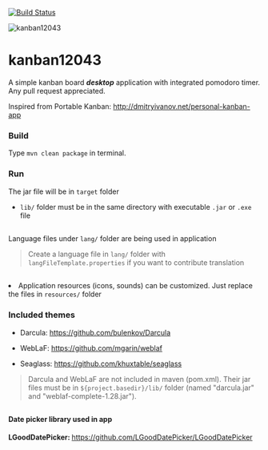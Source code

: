[![Build Status](https://travis-ci.org/user12043/kanban12043.svg?branch=master)](https://travis-ci.org/user12043/kanban12043)

![kanban12043](https://github.com/user12043/kanban12043/blob/master/src/main/resources/resources/main.png)

# kanban12043
A simple kanban board _**desktop**_ application with integrated pomodoro timer. Any pull request appreciated.

Inspired from Portable Kanban: http://dmitryivanov.net/personal-kanban-app

### Build
Type <code>mvn clean package</code> in terminal.

### Run
The jar file will be in <code>target</code> folder

- <code>lib/</code> folder must be in the same directory with executable <code>.jar</code> or <code>.exe</code> file

##
 
Language files under <code>lang/</code> folder are being used in application

> Create a language file in <code>lang/</code> folder with <code>langFileTemplate.properties</code> if you want to contribute translation

##

<li> Application resources (icons, sounds) can be customized. Just replace the files in <code>resources/</code> folder</li>

### Included themes

- Darcula: https://github.com/bulenkov/Darcula

- WebLaF: https://github.com/mgarin/weblaf

- Seaglass: https://github.com/khuxtable/seaglass
> Darcula and WebLaF are not included in maven (pom.xml). Their jar files must be in <code>${project.basedir}/lib/</code> folder (named "darcula.jar" and "weblaf-complete-1.28.jar").

##

#### Date picker library used in app
<b>LGoodDatePicker: </b>https://github.com/LGoodDatePicker/LGoodDatePicker
